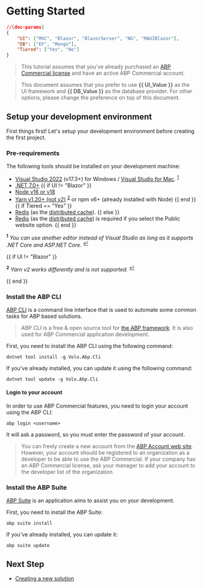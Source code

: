 # Getting Started

````json
//[doc-params]
{
    "UI": ["MVC", "Blazor", "BlazorServer", "NG", "MAUIBlazor"],
    "DB": ["EF", "Mongo"],
    "Tiered": ["Yes", "No"]
}
````

> This tutorial assumes that you've already purchased an [ABP Commercial license](https://commercial.abp.io/pricing) and have an active ABP Commercial account.

> This document assumes that you prefer to use **{{ UI_Value }}** as the UI framework and **{{ DB_Value }}** as the database provider. For other options, please change the preference on top of this document.

## Setup your development environment

First things first! Let's setup your development environment before creating the first project.

### Pre-requirements

The following tools should be installed on your development machine:

* [Visual Studio 2022](https://visualstudio.microsoft.com/vs/) (v17.3+) for Windows / [Visual Studio for Mac](https://visualstudio.microsoft.com/vs/mac/). <sup id="a-editor">[1](#f-editor)</sup>
* [.NET 7.0+](https://dotnet.microsoft.com/en-us/download/dotnet)
{{ if UI != "Blazor" }}
* [Node v16 or v18](https://nodejs.org/)
* [Yarn v1.20+ (not v2)](https://classic.yarnpkg.com/en/docs/install) <sup id="a-yarn">[2](#f-yarn)</sup> or npm v6+ (already installed with Node)
{{ end }}
{{ if Tiered == "Yes" }}
* [Redis](https://redis.io/) (as the [distributed cache](Caching.md)).
{{ else }}
* [Redis](https://redis.io/) (as the [distributed cache](Caching.md)) is required if you select the Public website option.
{{ end }}

<sup id="f-editor"><b>1</b></sup> _You can use another editor instead of Visual Studio as long as it supports .NET Core and ASP.NET Core._ <sup>[↩](#a-editor)</sup>

{{ if UI != "Blazor" }}

<sup id="f-yarn"><b>2</b></sup> _Yarn v2 works differently and is not supported._ <sup>[↩](#a-yarn)</sup>

{{ end }}

### Install the ABP CLI

[ABP CLI](https://docs.abp.io/en/abp/latest/CLI) is a command line interface that is used to automate some common tasks for ABP based solutions.

> ABP CLI is a free & open source tool for [the ABP framework](https://abp.io/). It is also used for ABP Commercial application development.

First, you need to install the ABP CLI using the following command:

````shell
dotnet tool install -g Volo.Abp.Cli
````
If you've already installed, you can update it using the following command:
````shell
dotnet tool update -g Volo.Abp.Cli
````
#### Login to your account

In order to use ABP Commercial features, you need to login your account using the ABP CLI:

````shell
abp login <username>
````

It will ask a password, so you must enter the password of your account.

> You can freely create a new account from the [ABP Account web site](https://account.abp.io/Account/Register). However, your account should be registered to an organization as a developer to be able to use the ABP Commercial. If your company has an ABP Commercial license, ask your manager to add your account to the developer list of the organization.

### Install the ABP Suite

[ABP Suite](abp-suite/index.md) is an application aims to assist you on your development.

First, you need to install the ABP Suite:

````shell
abp suite install
````

If you've already installed, you can update it:

````shell
abp suite update
````

## Next Step

* [Creating a new solution](getting-started-create-solution.md)